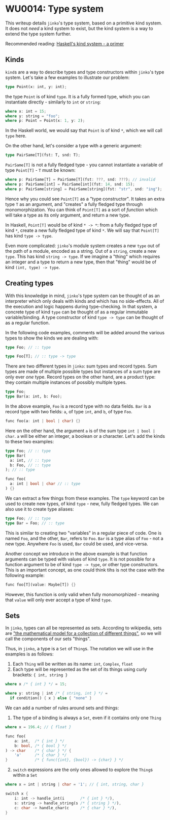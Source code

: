 # WU0014: Type system

This writeup details `jinko`'s type system, based on a primitive kind system. It does not *need* a kind system to exist, but the kind system is a way to extend the type system further.

Recommended reading: [Haskell's kind system - a primer](https://diogocastro.com/blog/2018/10/17/haskells-kind-system-a-primer/)

## Kinds

`kind`s are a way to describe types and type constructors within `jinko`'s type system. Let's take a few examples to illustrate our problem:

```rust
type Point(x: int, y: int);
```

the type `Point` is of kind `type`. It is a fully formed type, which you can instantiate directly - similarly to `int` or `string`:

```rust
where x: int = 15;
where y: string = "foo";
where p: Point = Point(x: 1, y: 2);
```

In the Haskell world, we would say that `Point` is of kind `*`, which we will call `type` here.

On the other hand, let's consider a type with a generic argument:
```rust
type PairSame[T](fst: T, snd: T);
```

`PairSame[T]` is not a fully fledged type - you cannot instantiate a variable of type `Point[T]` - `T` must be known:

```rust
where p: PairSame[T] = PairSame[T](fst: ???, snd: ???); // invalid
where p: PairSame[int] = PairSame[int](fst: 14, snd: 15);
where p: PairSame[string] = PairSame[string](fst: "str", snd: "ing");
```

Hence why you could see `Point[T]` as a "type constructor". It takes an extra type `T` as an argument, and "creates" a fully fledged type through monomorphization.
You can think of `Point[T]` as a sort of *function* which will take a type as its only argument, and return a new type.

In Haskell, `Point[T]` would be of kind `* -> *`: from a fully fledged type of kind `*`, create a new fully fledged type of kind `*`.
We will say that `Point[T]` has kind `type -> type`.

Even more complicated: `jinko`'s module system creates a new `type` out of the path of a module, encoded as a string. Out of a `string`, create a new `type`. This has kind `string -> type`.
If we imagine a "thing" which requires an integer and a type to return a new type, then that "thing" would be of kind `(int, type) -> type`.

## Creating types

With this knowledge in mind, `jinko`'s type system can be thought of as an interpreter which only deals with kinds and which has no side-effects. All of the execution and logic happens during type-checking.
In that system, a concrete type of kind `type` can be thought of as a regular immutable variable/binding. A type constructor of kind `type -> type` can be thought of as a regular function.

In the following code examples, comments will be added around the various types to show the kinds we are dealing with:

```rust
type Foo; // :: type

type Foo[T]; // :: type -> type
```

There are two different types in `jinko`: sum types and record types. Sum types are made of multiple possible types but instances of a sum type are only ever *one* type. Record types on the other hand, are a product type: they contain multiple instances of possibly multiple types.

```rust
type Foo;
type Bar(a: int, b: Foo);
```

In the above example, `Foo` is a record type with no data fields. `Bar` is a record type with two fields: `a`, of type `int`, and `b`, of type `Foo`.

```rust
func foo(a: int | bool | char) {}
```

Here on the other hand, the argument `a` is of the sum type `int | bool | char`. `a` will be either an integer, a boolean or a character. Let's add the kinds to these two examples:

```rust
type Foo; // :: type
type Bar(
  a: int, // :: type
  b: Foo, // :: type
); // :: type

func foo(
  a: int | bool | char // :: type
) {}
```

We can extract a few things from these examples. The `type` keyword can be used to create new types, of kind `type` - new, fully fledged types. We can also use it to create type aliases:

```rust
type Foo; // :: type
type Bar = Foo; // :: type
```

This is similar to creating two "variables" in a regular piece of code. One is named `Foo`, and the other, `Bar`, refers to `Foo`. `Bar` is a type alias of `Foo` - not a new type. Anywhere `Foo` is used, `Bar` could be used, and vice-versa.

Another concept we introduce in the above example is that function arguments can be typed with values of kind `type`. It is not possible for a function argument to be of kind `type -> type`, or other type constructors. This is an important concept, as one could think tihs is not the case with the following example:

```rust
func foo[T](value: Maybe[T]) {}
```

However, this function is only valid when fully monomorphized - meaning that `value` will only ever accept a type of kind `type`.

## Sets

In `jinko`, types can all be represented as sets. According to wikipedia, sets are ["the mathematical model for a collection of different things"](https://en.wikipedia.org/wiki/Set_(mathematics)), so we will call the components of our sets "things".

Thus, in `jinko`, a type is a `Set` of `Thing`s. The notation we will use in the examples is as follows:

1. Each `Thing` will be written as its name: `int`, `Complex`, `float`
2. Each type will be represented as the set of its things using curly brackets: `{ int, string }`

```rust
where x /* { int } */ = 15;

where y: string | int /* { string, int } */ =
  if condition() { x } else { "none" }
```

We can add a number of rules around sets and things:

1. The type of a binding is always a `Set`, even if it contains only one `Thing`

```rust
where x = 196.4; // { float }

func foo(
    a: int,  /* { int } */
    b: bool, /* { bool } */
) -> char    /* { char } */ {
    'a'      /* { char } */
}            /* { func({int}, {bool}) -> {char} } */
```

2. `switch` expressions are the only ones allowed to explore the `Thing`s within a `Set`

```rust
where x = int | string | char = '1'; // { int, string, char }

switch x {
    i: int -> handle_int(i       /* { int } */),
    s: string -> handle_string(s /* { string } */),
    c: char -> handle_char(c     /* { char } */),
}
```
